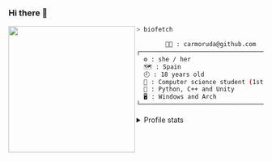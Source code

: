 ### Hi there 👋

<img align='left' style="border-radius=25px" src="https://avatars.githubusercontent.com/u/65446318?v=4" height="250">

```sh
> biofetch

        👩‍💻 : carmoruda@github.com
┌─────────────────────────────────────────┐
  ⚙️ : she / her
  🗺️ : Spain 
  🕗 : 18 years old
  🔭 : Computer science student (1st year)
  🌱 : Python, C++ and Unity
  🖥️ : Windows and Arch
└─────────────────────────────────────────┘
```

<details markdown='1'><summary>Profile stats</summary><br><img src="https://github-readme-stats.vercel.app/api?username=carmoruda&show_icons=true&theme=tokyonight"></details>
